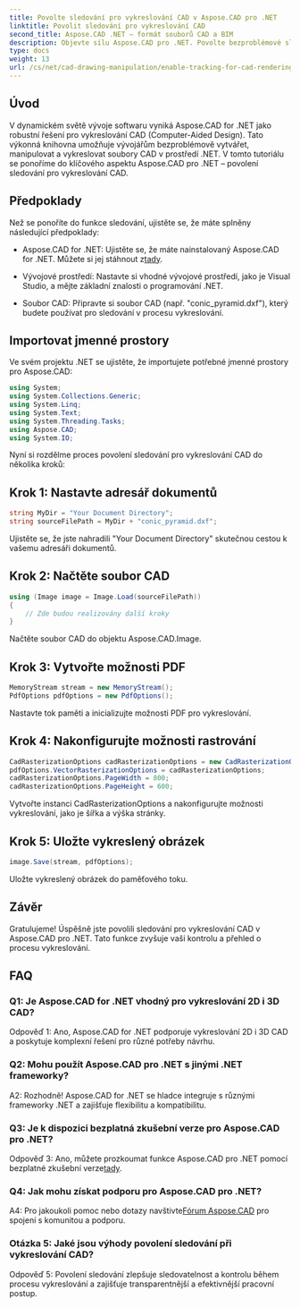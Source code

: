 ```yaml
---
title: Povolte sledování pro vykreslování CAD v Aspose.CAD pro .NET
linktitle: Povolit sledování pro vykreslování CAD
second_title: Aspose.CAD .NET – formát souborů CAD a BIM
description: Objevte sílu Aspose.CAD pro .NET. Povolte bezproblémové sledování pro vykreslování CAD. Postupujte podle našeho podrobného průvodce pro lepší ovládání a efektivitu.
type: docs
weight: 13
url: /cs/net/cad-drawing-manipulation/enable-tracking-for-cad-rendering/
---
```

## Úvod

V dynamickém světě vývoje softwaru vyniká Aspose.CAD for .NET jako robustní řešení pro vykreslování CAD (Computer-Aided Design). Tato výkonná knihovna umožňuje vývojářům bezproblémově vytvářet, manipulovat a vykreslovat soubory CAD v prostředí .NET. V tomto tutoriálu se ponoříme do klíčového aspektu Aspose.CAD pro .NET – povolení sledování pro vykreslování CAD.

## Předpoklady

Než se ponoříte do funkce sledování, ujistěte se, že máte splněny následující předpoklady:

-  Aspose.CAD for .NET: Ujistěte se, že máte nainstalovaný Aspose.CAD for .NET. Můžete si jej stáhnout z[tady](https://releases.aspose.com/cad/net/).

- Vývojové prostředí: Nastavte si vhodné vývojové prostředí, jako je Visual Studio, a mějte základní znalosti o programování .NET.

- Soubor CAD: Připravte si soubor CAD (např. "conic_pyramid.dxf"), který budete používat pro sledování v procesu vykreslování.

## Importovat jmenné prostory

Ve svém projektu .NET se ujistěte, že importujete potřebné jmenné prostory pro Aspose.CAD:

```csharp
using System;
using System.Collections.Generic;
using System.Linq;
using System.Text;
using System.Threading.Tasks;
using Aspose.CAD;
using System.IO;
```

Nyní si rozdělme proces povolení sledování pro vykreslování CAD do několika kroků:

## Krok 1: Nastavte adresář dokumentů

```csharp
string MyDir = "Your Document Directory";
string sourceFilePath = MyDir + "conic_pyramid.dxf";
```

Ujistěte se, že jste nahradili "Your Document Directory" skutečnou cestou k vašemu adresáři dokumentů.

## Krok 2: Načtěte soubor CAD

```csharp
using (Image image = Image.Load(sourceFilePath))
{
    // Zde budou realizovány další kroky
}
```

Načtěte soubor CAD do objektu Aspose.CAD.Image.

## Krok 3: Vytvořte možnosti PDF

```csharp
MemoryStream stream = new MemoryStream();
PdfOptions pdfOptions = new PdfOptions();
```

Nastavte tok paměti a inicializujte možnosti PDF pro vykreslování.

## Krok 4: Nakonfigurujte možnosti rastrování

```csharp
CadRasterizationOptions cadRasterizationOptions = new CadRasterizationOptions();
pdfOptions.VectorRasterizationOptions = cadRasterizationOptions;
cadRasterizationOptions.PageWidth = 800;
cadRasterizationOptions.PageHeight = 600;
```

Vytvořte instanci CadRasterizationOptions a nakonfigurujte možnosti vykreslování, jako je šířka a výška stránky.

## Krok 5: Uložte vykreslený obrázek

```csharp
image.Save(stream, pdfOptions);
```

Uložte vykreslený obrázek do paměťového toku.

## Závěr

Gratulujeme! Úspěšně jste povolili sledování pro vykreslování CAD v Aspose.CAD pro .NET. Tato funkce zvyšuje vaši kontrolu a přehled o procesu vykreslování.

## FAQ

### Q1: Je Aspose.CAD for .NET vhodný pro vykreslování 2D i 3D CAD?

Odpověď 1: Ano, Aspose.CAD for .NET podporuje vykreslování 2D i 3D CAD a poskytuje komplexní řešení pro různé potřeby návrhu.

### Q2: Mohu použít Aspose.CAD pro .NET s jinými .NET frameworky?

A2: Rozhodně! Aspose.CAD for .NET se hladce integruje s různými frameworky .NET a zajišťuje flexibilitu a kompatibilitu.

### Q3: Je k dispozici bezplatná zkušební verze pro Aspose.CAD pro .NET?

 Odpověď 3: Ano, můžete prozkoumat funkce Aspose.CAD pro .NET pomocí bezplatné zkušební verze[tady](https://releases.aspose.com/).

### Q4: Jak mohu získat podporu pro Aspose.CAD pro .NET?

 A4: Pro jakoukoli pomoc nebo dotazy navštivte[Fórum Aspose.CAD](https://forum.aspose.com/c/cad/19) pro spojení s komunitou a podporu.

### Otázka 5: Jaké jsou výhody povolení sledování při vykreslování CAD?

Odpověď 5: Povolení sledování zlepšuje sledovatelnost a kontrolu během procesu vykreslování a zajišťuje transparentnější a efektivnější pracovní postup.